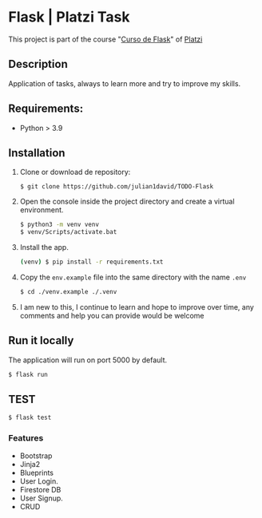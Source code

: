 # Flask | Platzi Task
 This project is part of the course "[Curso de Flask](https://platzi.com/cursos/flask/)" of [Platzi](https://platzi.com)

## Description
Application of tasks, always to learn more and try to improve my skills.
## Requirements:
- Python >  3.9

## Installation
1. Clone or download de repository:
    ```
    $ git clone https://github.com/julian1david/TODO-Flask
    ```

2. Open the console inside the project directory and create a virtual environment.
    ```bash
    $ python3 -m venv venv
    $ venv/Scripts/activate.bat
    ```

3. Install the app.
    ```bash
    (venv) $ pip install -r requirements.txt
    ```

4. Copy the `env.example` file into the same directory with the name `.env`
    ```bash
    $ cd ./venv.example ./.venv
    ```
5. I am new to this, I continue to learn and hope to improve over time, any comments and help you can provide would be welcome
## Run it locally
The application will run on port 5000 by default.
```bash
$ flask run
```
## TEST
```bash
$ flask test
```
### Features
- Bootstrap
- Jinja2
- Blueprints
- User Login.
- Firestore DB
- User Signup.
- CRUD
